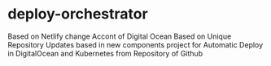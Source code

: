 # deploy-orchestrator
Based on Netlify
change Accont of Digital Ocean
Based on Unique Repository
Updates based in new components
project for Automatic Deploy in DigitalOcean and Kubernetes from Repository of Github